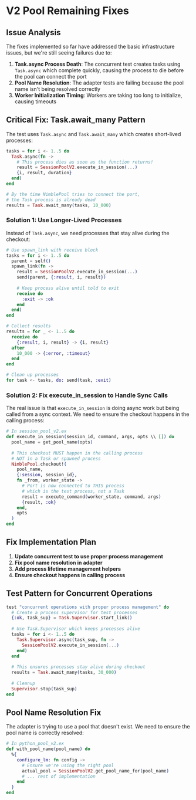# V2 Pool Remaining Fixes

## Issue Analysis

The fixes implemented so far have addressed the basic infrastructure issues, but we're still seeing failures due to:

1. **Task.async Process Death**: The concurrent test creates tasks using `Task.async` which complete quickly, causing the process to die before the pool can connect the port
2. **Pool Name Resolution**: The adapter tests are failing because the pool name isn't being resolved correctly
3. **Worker Initialization Timing**: Workers are taking too long to initialize, causing timeouts

## Critical Fix: Task.await_many Pattern

The test uses `Task.async` and `Task.await_many` which creates short-lived processes:

```elixir
tasks = for i <- 1..5 do
  Task.async(fn ->
    # This process dies as soon as the function returns!
    result = SessionPoolV2.execute_in_session(...)
    {i, result, duration}
  end)
end

# By the time NimblePool tries to connect the port, 
# the Task process is already dead
results = Task.await_many(tasks, 10_000)
```

### Solution 1: Use Longer-Lived Processes

Instead of `Task.async`, we need processes that stay alive during the checkout:

```elixir
# Use spawn_link with receive block
tasks = for i <- 1..5 do
  parent = self()
  spawn_link(fn ->
    result = SessionPoolV2.execute_in_session(...)
    send(parent, {:result, i, result})
    
    # Keep process alive until told to exit
    receive do
      :exit -> :ok
    end
  end)
end

# Collect results
results = for _ <- 1..5 do
  receive do
    {:result, i, result} -> {i, result}
  after
    10_000 -> {:error, :timeout}
  end
end

# Clean up processes
for task <- tasks, do: send(task, :exit)
```

### Solution 2: Fix execute_in_session to Handle Sync Calls

The real issue is that `execute_in_session` is doing async work but being called from a sync context. We need to ensure the checkout happens in the calling process:

```elixir
# In session_pool_v2.ex
def execute_in_session(session_id, command, args, opts \\ []) do
  pool_name = get_pool_name(opts)
  
  # This checkout MUST happen in the calling process
  # NOT in a Task or spawned process
  NimblePool.checkout!(
    pool_name,
    {:session, session_id},
    fn _from, worker_state ->
      # Port is now connected to THIS process
      # which is the test process, not a Task
      result = execute_command(worker_state, command, args)
      {result, :ok}
    end,
    opts
  )
end
```

## Fix Implementation Plan

1. **Update concurrent test to use proper process management**
2. **Fix pool name resolution in adapter**
3. **Add process lifetime management helpers**
4. **Ensure checkout happens in calling process**

## Test Pattern for Concurrent Operations

```elixir
test "concurrent operations with proper process management" do
  # Create a process supervisor for test processes
  {:ok, task_sup} = Task.Supervisor.start_link()
  
  # Use Task.Supervisor which keeps processes alive
  tasks = for i <- 1..5 do
    Task.Supervisor.async(task_sup, fn ->
      SessionPoolV2.execute_in_session(...)
    end)
  end
  
  # This ensures processes stay alive during checkout
  results = Task.await_many(tasks, 30_000)
  
  # Cleanup
  Supervisor.stop(task_sup)
end
```

## Pool Name Resolution Fix

The adapter is trying to use a pool that doesn't exist. We need to ensure the pool name is correctly resolved:

```elixir
# In python_pool_v2.ex
def with_pool_name(pool_name) do
  %{
    configure_lm: fn config ->
      # Ensure we're using the right pool
      actual_pool = SessionPoolV2.get_pool_name_for(pool_name)
      # ... rest of implementation
    end
  }
end
```